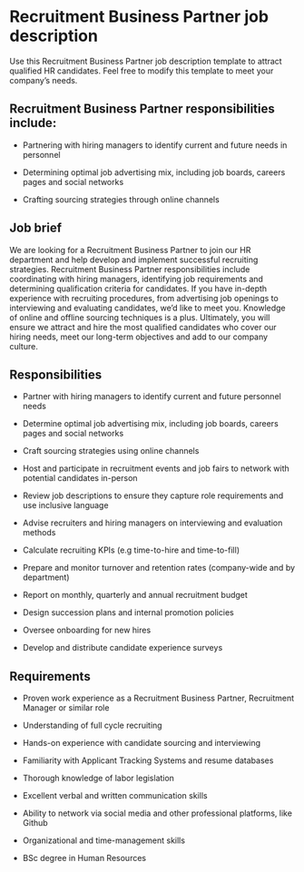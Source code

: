 # Recruitment Business Partner job description
Use this Recruitment Business Partner job description template to attract qualified HR candidates. Feel free to modify this template to meet your company’s needs.


## Recruitment Business Partner responsibilities include:
* Partnering with hiring managers to identify current and future needs in personnel

* Determining optimal job advertising mix, including job boards, careers pages and social networks

* Crafting sourcing strategies through online channels


## Job brief

We are looking for a Recruitment Business Partner to join our HR department and help develop and implement successful recruiting strategies.
Recruitment Business Partner responsibilities include coordinating with hiring managers, identifying job requirements and determining qualification criteria for candidates. If you have in-depth experience with recruiting procedures, from advertising job openings to interviewing and evaluating candidates, we’d like to meet you. Knowledge of online and offline sourcing techniques is a plus.
Ultimately, you will ensure we attract and hire the most qualified candidates who cover our hiring needs, meet our long-term objectives and add to our company culture.


## Responsibilities

* Partner with hiring managers to identify current and future personnel needs

* Determine optimal job advertising mix, including job boards, careers pages and social networks

* Craft sourcing strategies using online channels

* Host and participate in recruitment events and job fairs to network with potential candidates in-person

* Review job descriptions to ensure they capture role requirements and use inclusive language

* Advise recruiters and hiring managers on interviewing and evaluation methods

* Calculate recruiting KPIs (e.g time-to-hire and time-to-fill)

* Prepare and monitor turnover and retention rates (company-wide and by department)

* Report on monthly, quarterly and annual recruitment budget

* Design succession plans and internal promotion policies

* Oversee onboarding for new hires

* Develop and distribute candidate experience surveys


## Requirements

* Proven work experience as a Recruitment Business Partner, Recruitment Manager or similar role

* Understanding of full cycle recruiting

* Hands-on experience with candidate sourcing and interviewing

* Familiarity with Applicant Tracking Systems and resume databases

* Thorough knowledge of labor legislation

* Excellent verbal and written communication skills

* Ability to network via social media and other professional platforms, like Github

* Organizational and time-management skills

* BSc degree in Human Resources
